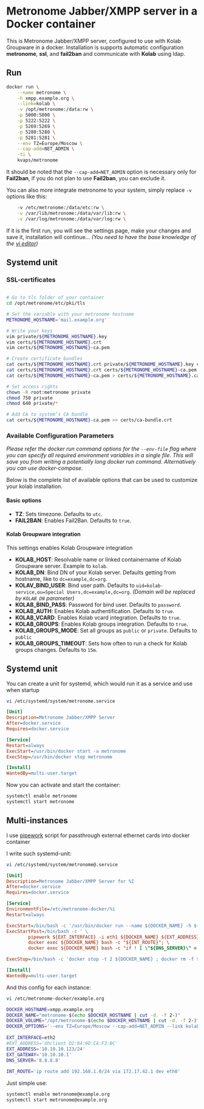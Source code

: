 Metronome Jabber/XMPP server in a Docker container
=====================================================

This is Metronome Jabber/XMPP server, configured to use with Kolab Groupware in a docker.
Installation is supports automatic configuration **metronome**, **ssl**, and **fail2ban** and communicate with **Kolab** using ldap.

Run
---

```bash
docker run \
    --name metronome \
    -h xmpp.example.org \
    --link=kolab \
    -v /opt/metronome:/data:rw \
    -p 5000:5000 \
    -p 5222:5222 \
    -p 5269:5269 \
    -p 5280:5280 \
    -p 5281:5281 \
    --env TZ=Europe/Moscow \
    --cap-add=NET_ADMIN \
    -ti \
    kvaps/metronome
```
It should be noted that the `--cap-add=NET_ADMIN` option is necessary only for **Fail2ban**, if you do not plan to use **Fail2ban**, you can exclude it.

You can also more integrate metronome to your system, simply replace `-v` options like this:
```bash
    -v /etc/metronome:/data/etc:rw \
    -v /var/lib/metronome:/data/var/lib:rw \
    -v /var/log/metronome:/data/var/log:rw \
```

If it is the first run, you will see the settings page, make your changes and save it, installation will continue...
*(You need to have the base knowledge of the [vi editor](http://google.com/#q=vi+editor))*

Systemd unit
------------


### SSL-certificates

```bash

# Go to tls folder of your container
cd /opt/metronome/etc/pki/tls

# Set the variable with your metronome hostname
METRONOME_HOSTNAME='mail.example.org'

# Write your keys
vim private/${METRONOME_HOSTNAME}.key
vim certs/${METRONOME_HOSTNAME}.crt
vim certs/${METRONOME_HOSTNAME}-ca.pem

# Create certificate bundles
cat certs/${METRONOME_HOSTNAME}.crt private/${METRONOME_HOSTNAME}.key certs/${METRONOME_HOSTNAME}-ca.pem > private/${METRONOME_HOSTNAME}.bundle.pem
cat certs/${METRONOME_HOSTNAME}.crt certs/${METRONOME_HOSTNAME}-ca.pem > certs/${METRONOME_HOSTNAME}.bundle.pem
cat certs/${METRONOME_HOSTNAME}-ca.pem > certs/${METRONOME_HOSTNAME}.ca-chain.pem

# Set access rights
chown -R root:metronome private
chmod 750 private
chmod 640 private/*

# Add CA to system’s CA bundle
cat certs/${METRONOME_HOSTNAME}-ca.pem >> certs/ca-bundle.crt
```

### Available Configuration Parameters

*Please refer the docker run command options for the `--env-file` flag where you can specify all required environment variables in a single file. This will save you from writing a potentially long docker run command. Alternatively you can use docker-compose.*

Below is the complete list of available options that can be used to customize your kolab installation.

#### Basic options

  - **TZ**: Sets timezone. Defaults to `utc`.
  - **FAIL2BAN**: Enables Fail2Ban. Defaults to `true`.

#### Kolab Groupware integration

This settings enables Kolab Groupware integration

  - **KOLAB_HOST**: Resolvable name or linked containername of Kolab Groupware server. Example to `kolab`.
  - **KOLAB_DN**: Bind DN of your Kolab server. Defaults getting from hostname, like to `dc=example,dc=org`.
  - **KOLAV_BIND_USER**: Bind user path. Defaults to `uid=kolab-service,ou=Special Users,dc=example,dc=org`. *(Domain will be replaced by `KOLAB_DN` parameter)*
  - **KOLAB_BIND_PASS**: Password for bind user. Defaults to `password`.
  - **KOLAB_AUTH**: Enables Kolab authentification. Defaults to `true`.
  - **KOLAB_VCARD**: Enables Kolab vcard integration. Defaults to `true`.
  - **KOLAB_GROUPS**: Enables Kolab groups integration. Defaults to `true`.
  - **KOLAB_GROUPS_MODE**: Set all groups as `public` or `private`. Defaults to `public`
  - **KOLAB_GROUPS_TIMEOUT**: Sets how often to run a check for Kolab groups changes. Defaults to `15m`.

Systemd unit
------------

You can create a unit for systemd, which would run it as a service and use when startup

```bash
vi /etc/systemd/system/metronome.service
```

```ini
[Unit]
Description=Metronome Jabber/XMPP Server
After=docker.service
Requires=docker.service

[Service]
Restart=always
ExecStart=/usr/bin/docker start -a metronome
ExecStop=/usr/bin/docker stop metronome

[Install]
WantedBy=multi-user.target
```

Now you can activate and start the container:
```bash
systemctl enable metronome
systemctl start metronome
```

Multi-instances
---------------

I use [pipework](https://github.com/jpetazzo/pipework) script for passthrough external ethernet cards into docker container

I write such systemd-unit:
```bash
vi /etc/systemd/system/metronome@.service
```
```ini
[Unit]
Description=Metronome Jabber/XMPP Server for %I
After=docker.service
Requires=docker.service

[Service]
EnvironmentFile=/etc/metronome-docker/%i
Restart=always

ExecStart=/bin/bash -c '/usr/bin/docker run --name ${DOCKER_NAME} -h ${DOCKER_HOSTNAME} -v ${DOCKER_VOLUME}:/data:rw ${DOCKER_OPTIONS} kvaps/metronome'
ExecStartPost=/bin/bash -c ' \
        pipework ${EXT_INTERFACE} -i eth1 ${DOCKER_NAME} ${EXT_ADDRESS}@${EXT_GATEWAY}; \
        docker exec ${DOCKER_NAME} bash -c "${INT_ROUTE}"; \
        docker exec ${DOCKER_NAME} bash -c "if ! [ \"${DNS_SERVER}\" = \"\" ] ; then echo nameserver ${DNS_SERVER} > /etc/resolv.conf ; fi" '

ExecStop=/bin/bash -c 'docker stop -t 2 ${DOCKER_NAME} ; docker rm -f ${DOCKER_NAME}'

[Install]
WantedBy=multi-user.target
```

And this config for each instance:
```bash
vi /etc/metronome-docker/example.org
```
```bash
DOCKER_HOSTNAME=xmpp.example.org
DOCKER_NAME="metronome-$(echo $DOCKER_HOSTNAME | cut -d. -f 2-)"
DOCKER_VOLUME="/opt/metronome-$(echo $DOCKER_HOSTNAME | cut -d. -f 2-)"
DOCKER_OPTIONS='--env TZ=Europe/Moscow --cap-add=NET_ADMIN --link kolab-$(echo $DOCKER_HOSTNAME | cut -d. -f 2-) -p 5280:5280 -p 5281:5281'
 
EXT_INTERFACE=eth2
#EXT_ADDRESS='dhclient D2:84:9D:CA:F3:BC'
EXT_ADDRESS='10.10.10.123/24'
EXT_GATEWAY='10.10.10.1'
DNS_SERVER='8.8.8.8'
 
INT_ROUTE='ip route add 192.168.1.0/24 via 172.17.42.1 dev eth0'
```
Just simple use:
```bash
systemctl enable metronome@example.org
systemctl start metronome@example.org
```
